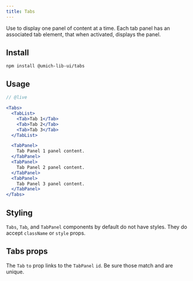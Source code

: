 ```yaml
---
title: Tabs
---
```


<lede>Use to display one panel of content at a time. Each tab panel has an associated tab element, that when activated, displays the panel.</lede>

## Install

```
npm install @umich-lib-ui/tabs
```

## Usage

```jsx
// @live

<Tabs>
  <TabList>
    <Tab>Tab 1</Tab>
    <Tab>Tab 2</Tab>
    <Tab>Tab 3</Tab>
  </TabList>

  <TabPanel>
    Tab Panel 1 panel content.
  </TabPanel>
  <TabPanel>
    Tab Panel 2 panel content.
  </TabPanel>
  <TabPanel>
    Tab Panel 3 panel content.
  </TabPanel>
</Tabs>
```

## Styling

`Tabs`, `Tab`, and `TabPanel` components by default do not have styles. They do accept `className` or `style` props.

## Tabs props

The `Tab` `to` prop links to the `TabPanel` `id`. Be sure those match and are unique.